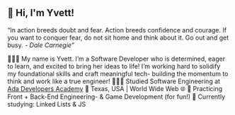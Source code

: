 ## **🌼 Hi, I'm Yvett!**

“In action breeds doubt and fear. Action breeds confidence and courage. If you want to conquer fear, do not sit home and think about it. Go out and get busy. *- Dale Carnegie”*

👩🏻‍💻 My name is Yvett. I’m a Software Developer who is determined, eager to learn, and excited to bring her ideas to life! I’m working hard to solidify my foundational skills and craft meaningful tech- building the momentum to think and work like a true engineer!
👩🏻‍🎓 Studied Software Engineering at [Ada Developers Academy](https://adadevelopersacademy.org/)
📍 Texas, USA | World Wide Web 🌐
🎨 Practicing Front + Back-End Engineering- & Game Development (for fun!)
💭  Currently studying: Linked Lists & JS

<!--
**yvett-codes/yvett-codes** is a ✨ _special_ ✨ repository because its `README.md` (this file) appears on your GitHub profile.

Here are some ideas to get you started:

- 🔭 I’m currently working on ...
- 🌱 I’m currently learning ...
- 👯 I’m looking to collaborate on ...
- 🤔 I’m looking for help with ...
- 💬 Ask me about ...
- 📫 How to reach me: ...
- 😄 Pronouns: ...
- ⚡ Fun fact: ...
-->
